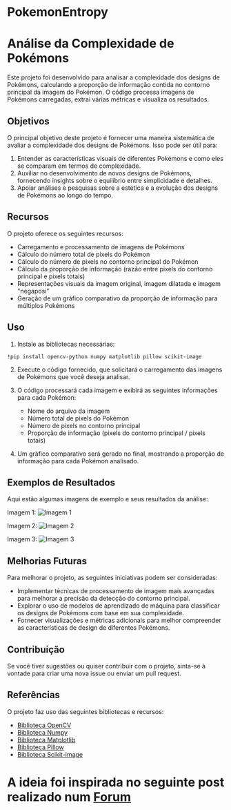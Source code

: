 # PokemonEntropy

# Análise da Complexidade de Pokémons

Este projeto foi desenvolvido para analisar a complexidade dos designs de Pokémons, calculando a proporção de informação contida no contorno principal da imagem do Pokémon. O código processa imagens de Pokémons carregadas, extrai várias métricas e visualiza os resultados.

## Objetivos

O principal objetivo deste projeto é fornecer uma maneira sistemática de avaliar a complexidade dos designs de Pokémons. Isso pode ser útil para:

1. Entender as características visuais de diferentes Pokémons e como eles se comparam em termos de complexidade.
2. Auxiliar no desenvolvimento de novos designs de Pokémons, fornecendo insights sobre o equilíbrio entre simplicidade e detalhes.
3. Apoiar análises e pesquisas sobre a estética e a evolução dos designs de Pokémons ao longo do tempo.

## Recursos

O projeto oferece os seguintes recursos:

- Carregamento e processamento de imagens de Pokémons
- Cálculo do número total de pixels do Pokémon
- Cálculo do número de pixels no contorno principal do Pokémon
- Cálculo da proporção de informação (razão entre pixels do contorno principal e pixels totais)
- Representações visuais da imagem original, imagem dilatada e imagem "negaposi"
- Geração de um gráfico comparativo da proporção de informação para múltiplos Pokémons

## Uso

1. Instale as bibliotecas necessárias:

```
!pip install opencv-python numpy matplotlib pillow scikit-image
```

2. Execute o código fornecido, que solicitará o carregamento das imagens de Pokémons que você deseja analisar.

3. O código processará cada imagem e exibirá as seguintes informações para cada Pokémon:
   - Nome do arquivo da imagem
   - Número total de pixels do Pokémon
   - Número de pixels no contorno principal
   - Proporção de informação (pixels do contorno principal / pixels totais)

4. Um gráfico comparativo será gerado no final, mostrando a proporção de informação para cada Pokémon analisado.

## Exemplos de Resultados

Aqui estão algumas imagens de exemplo e seus resultados da análise:

Imagem 1: 
![Imagem 1](https://i.imgur.com/7SRrciK.png)

Imagem 2:
![Imagem 2](https://i.imgur.com/mH9UbOX.png)

Imagem 3: 
![Imagem 3](https://i.imgur.com/8cdkxYj.png)

## Melhorias Futuras

Para melhorar o projeto, as seguintes iniciativas podem ser consideradas:

- Implementar técnicas de processamento de imagem mais avançadas para melhorar a precisão da detecção do contorno principal.
- Explorar o uso de modelos de aprendizado de máquina para classificar os designs de Pokémons com base em sua complexidade.
- Fornecer visualizações e métricas adicionais para melhor compreender as características de design de diferentes Pokémons.

## Contribuição

Se você tiver sugestões ou quiser contribuir com o projeto, sinta-se à vontade para criar uma nova issue ou enviar um pull request.

## Referências

O projeto faz uso das seguintes bibliotecas e recursos:

- [Biblioteca OpenCV](https://opencv.org/)
- [Biblioteca Numpy](https://numpy.org/)
- [Biblioteca Matplotlib](https://matplotlib.org/)
- [Biblioteca Pillow](https://pillow.readthedocs.io/)
- [Biblioteca Scikit-image](https://scikit-image.org/)

# A ideia foi inspirada no seguinte post realizado num [Forum](https://qiita.com/mrok273/items/6f0bcdc62b6184f79308) 
